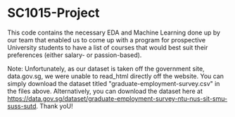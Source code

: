 # SC1015-Project
This code contains the necessary EDA and Machine Learning done up by our team that enabled us to come up with a program for prospective University 
students to have a list of courses that would best suit their preferences (either salary- or passion-based).

Note: Unfortunately, as our dataset is taken off the government site, data.gov.sg, we were unable to read_html directly off the website. You can simply download the dataset titled "graduate-employment-survey.csv" in the files above.
Alternatively, you can download the dataset here at https://data.gov.sg/dataset/graduate-employment-survey-ntu-nus-sit-smu-suss-sutd. Thank yoU!
